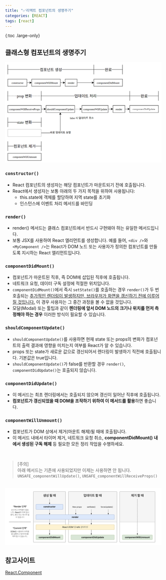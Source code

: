 ```yaml
---
title: "✅리액트 컴포넌트의 생명주기"
categories: [REACT]
tags: [react]
---
```


{:toc .large-only}

## 클래스형 컴포넌트의 생명주기

<img src="/assets/img/blog/2021-08-31-react-lifecycle_01.png">

<br/>

### `constructor()`

- React 컴포넌트의 생성자는 해당 컴포넌트가 마운트되기 전에 호출됩니다.
- React에서 생성자는 보통 아래의 두 가지 목적을 위하여 사용됩니다:
  - this.state에 객체를 할당하여 지역 state를 초기화
  - 인스턴스에 이벤트 처리 메서드를 바인딩

### `render()`

- render() 메서드는 클래스 컴포넌트에서 반드시 구현돼야 하는 유일한 메서드입니다.
- 보통 JSX를 사용하여 React 엘리먼트를 생성합니다. 예를 들어, `<div />`와 `<MyComponent />`는 React가 DOM 노드 또는 사용자가 정의한 컴포넌트를 만들도록 지시하는 React 엘리먼트입니다.

### `componentDidMount()`

- 컴포넌트가 마운트된 직후, 즉 DOM에 삽입된 직후에 호출됩니다.
- 네트워크 요청, 데이터 구독 설정에 적절한 위치입니다.
- `componentDidMount()`에서 즉시 `setState()`를 호출하는 경우 `render()`가 두 번 호출되는 <u>추가적인 렌더링이 발생하지만, 브라우저가 화면을 갱신하기 전에 이루어질 것입니다.</u> 이 경우 사용자는 그 중간 과정을 볼 수 없을 것입니다.
- 모달(Modal) 또는 툴팁과 같이 **렌더링에 앞서 DOM 노드의 크기나 위치를 먼저 측정해야 하는 경우** 이러한 방식이 필요할 수 있습니다.

### `shouldComponentUpdate()`

- `shouldComponentUpdate()`를 사용하면 현재 state 또는 props의 변화가 컴포넌트의 출력 결과에 영향을 미치는지 여부를 React가 알 수 있습니다.
- props 또는 state가 새로운 값으로 갱신되어서 렌더링이 발생하기 직전에 호출됩니다. 기본값은 true입니다.
- `shouldComponentUpdate()`가 false를 반환할 경우 `render()`, `componentDidUpdate()`는 호출되지 않습니다.

### `componentDidUpdate()`

- 이 메서드는 최초 렌더링에서는 호출되지 않으며 갱신이 일어난 직후에 호출됩니다.
- **컴포넌트가 갱신되었을 때 DOM을 조작하기 위하여 이 메서드를 활용**하면 좋습니다.

### `componentWillUnmount()`

- 컴포넌트가 DOM 상에서 제거(마운트 해제)될 때에 호출됩니다.
- 이 메서드 내에서 타이머 제거, 네트워크 요청 취소, **componentDidMount() 내에서 생성된 구독 해제** 등 필요한 모든 정리 작업을 수행하세요.

<br/>

> [주의] <br/> 아래 메서드는 기존에 사용되었지만 이제는 사용하면 안 됩니다. <br/> `UNSAFE_componentWillUpdate()`, `UNSAFE_componentWillReceiveProps()`

<br/>

<img src="/assets/img/blog/2021-08-31-react-lifecycle_02.png">

## 참고사이트

[React.Component](https://ko.reactjs.org/docs/react-component.html)
